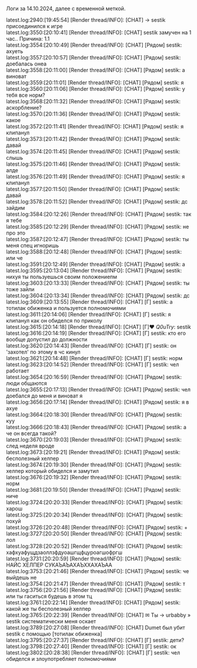 Логи за 14.10.2024, далее с временной меткой.


latest.log:2940:[19:45:54] [Render thread/INFO]: [CHAT] → sestik присоединился к игре <br>
latest.log:3550:[20:10:41] [Render thread/INFO]: [CHAT] sestik замучен на 1 час.. Причина: 1.1<br>
latest.log:3554:[20:10:49] [Render thread/INFO]: [CHAT] [Рядом] sestik: ахуеть<br>
latest.log:3557:[20:10:57] [Render thread/INFO]: [CHAT] [Рядом] sestik: доебалась онеа<br>
latest.log:3558:[20:11:00] [Render thread/INFO]: [CHAT] [Рядом] sestik: а виноват<br>
latest.log:3559:[20:11:01] [Render thread/INFO]: [CHAT] [Рядом] sestik: я<br>
latest.log:3560:[20:11:06] [Render thread/INFO]: [CHAT] [Рядом] sestik: у тебя все норм?<br>
latest.log:3568:[20:11:32] [Render thread/INFO]: [CHAT] [Рядом] sestik: аскорбление?<br>
latest.log:3570:[20:11:36] [Render thread/INFO]: [CHAT] [Рядом] sestik: какое<br>
latest.log:3572:[20:11:41] [Render thread/INFO]: [CHAT] [Рядом] sestik: я клипанул<br>
latest.log:3573:[20:11:42] [Render thread/INFO]: [CHAT] [Рядом] sestik: давай<br>
latest.log:3574:[20:11:45] [Render thread/INFO]: [CHAT] [Рядом] sestik: слышь<br>
latest.log:3575:[20:11:46] [Render thread/INFO]: [CHAT] [Рядом] sestik: алде<br>
latest.log:3576:[20:11:49] [Render thread/INFO]: [CHAT] [Рядом] sestik: я клипанул<br>
latest.log:3577:[20:11:50] [Render thread/INFO]: [CHAT] [Рядом] sestik: давай<br>
latest.log:3578:[20:11:52] [Render thread/INFO]: [CHAT] [Рядом] sestik: дс зайдим<br>
latest.log:3584:[20:12:26] [Render thread/INFO]: [CHAT] [Рядом] sestik: так я тебе<br>
latest.log:3585:[20:12:29] [Render thread/INFO]: [CHAT] [Рядом] sestik: не про это<br>
latest.log:3587:[20:12:47] [Render thread/INFO]: [CHAT] [Рядом] sestik: ты меня спец игноришь<br>
latest.log:3588:[20:12:48] [Render thread/INFO]: [CHAT] [Рядом] sestik: или че<br>
latest.log:3591:[20:12:49] [Render thread/INFO]: [CHAT] [Рядом] sestik: а<br>
latest.log:3595:[20:13:04] [Render thread/INFO]: [CHAT] [Рядом] sestik: нихуя ты пользуешься своим положениепм<br>
latest.log:3603:[20:13:33] [Render thread/INFO]: [CHAT] [Рядом] sestik: ты тоже зайли<br>
latest.log:3604:[20:13:34] [Render thread/INFO]: [CHAT] [Рядом] sestik: дс<br>
latest.log:3609:[20:13:55] [Render thread/INFO]: [CHAT] [Г] sestik: а тотилак обиженка и пользуется полномочиями<br>
latest.log:3611:[20:14:06] [Render thread/INFO]: [CHAT] [Г] sestik: я клипанул как он обиделся по приколу<br>
latest.log:3615:[20:14:18] [Render thread/INFO]: [CHAT] [Г]❤ _Q0uTry_: sestik<br>
latest.log:3616:[20:14:19] [Render thread/INFO]: [CHAT] [Г] sestik: кто его вообще допустил до должности<br>
latest.log:3620:[20:14:43] [Render thread/INFO]: [CHAT] [Г] sestik: он 'захотел' по этому в чс кинул<br>
latest.log:3621:[20:14:48] [Render thread/INFO]: [CHAT] [Г] sestik: норм<br>
latest.log:3623:[20:14:52] [Render thread/INFO]: [CHAT] [Г] sestik: чел работает<br>
latest.log:3654:[20:16:59] [Render thread/INFO]: [CHAT] [Рядом] sestik: люди общаются<br>
latest.log:3655:[20:17:13] [Render thread/INFO]: [CHAT] [Рядом] sestik: чел доебался до меня и виноват я<br>
latest.log:3656:[20:17:14] [Render thread/INFO]: [CHAT] [Рядом] sestik: я в ахуе<br>
latest.log:3664:[20:18:30] [Render thread/INFO]: [CHAT] [Рядом] sestik: куу<br>
latest.log:3666:[20:18:43] [Render thread/INFO]: [CHAT] [Рядом] sestik: а че он всегда такой?<br>
latest.log:3670:[20:19:03] [Render thread/INFO]: [CHAT] [Рядом] sestik: след неделя вроде<br>
latest.log:3673:[20:19:21] [Render thread/INFO]: [CHAT] [Рядом] sestik: бесполезный хелпер<br>
latest.log:3674:[20:19:30] [Render thread/INFO]: [CHAT] [Рядом] sestik: хелпер который обиделся и замутил<br>
latest.log:3676:[20:19:32] [Render thread/INFO]: [CHAT] [Рядом] sestik: норм<br>
latest.log:3681:[20:19:50] [Render thread/INFO]: [CHAT] [Рядом] sestik: ниче<br>
latest.log:3724:[20:20:33] [Render thread/INFO]: [CHAT] [Рядом] sestik: харош<br>
latest.log:3725:[20:20:34] [Render thread/INFO]: [CHAT] [Рядом] sestik: похуй<br>
latest.log:3726:[20:20:48] [Render thread/INFO]: [CHAT] [Рядом] sestik: +<br>
latest.log:3727:[20:20:50] [Render thread/INFO]: [CHAT] [Рядом] sestik: лол<br>
latest.log:3728:[20:20:52] [Render thread/INFO]: [CHAT] [Рядом] sestik: хафхуафущдзаоллзфдуоашгщфцуроагшофргш<br>
latest.log:3731:[20:20:59] [Render thread/INFO]: [CHAT] [Рядом] sestik: НАЙС ХЕЛПЕР СУКАЪАЪАХАЪХХАХАЪАА<br>
latest.log:3753:[20:21:46] [Render thread/INFO]: [CHAT] [Рядом] sestik: че выйдешь не<br>
latest.log:3754:[20:21:47] [Render thread/INFO]: [CHAT] [Рядом] sestik: т<br>
latest.log:3756:[20:21:56] [Render thread/INFO]: [CHAT] [Рядом] sestik: или ты гаситься будешь в этом тц<br>
latest.log:3761:[20:22:14] [Render thread/INFO]: [CHAT] [Рядом] sestik: какой же ты бесполезный хелпер<br>
latest.log:3765:[20:22:39] [Render thread/INFO]: [CHAT] ✉ Ты → urbabby » sestik систематически меня оскает<br>
latest.log:3789:[20:27:08] [Render thread/INFO]: [CHAT] Dumet был убит sestik с помощью [тотилак обиженка]<br>
latest.log:3795:[20:27:37] [Render thread/INFO]: [CHAT] [Г] sestik: дети?<br>
latest.log:3798:[20:27:40] [Render thread/INFO]: [CHAT] [Г] sestik: ок<br>
latest.log:3802:[20:28:38] [Render thread/INFO]: [CHAT] [Г] sestik: чел обиделся и злоупотребляет полномочиями<br>


